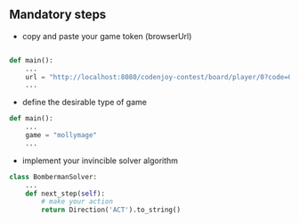 ## Mandatory steps

- copy and paste your game token (browserUrl)
```python

def main():
    ...    
    url = "http://localhost:8080/codenjoy-contest/board/player/0?code=000000000000"
    ...
```

- define the desirable type of game
```python
def main():
    ...
    game = "mollymage"
    ...
```

- implement your invincible solver algorithm
```python
class BombermanSolver:
    ...
    def next_step(self):
        # make your action
        return Direction('ACT').to_string()
```
